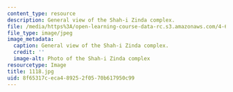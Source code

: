 ```yaml
---
content_type: resource
description: General view of the Shah-i Zinda complex.
file: /media/https%3A/open-learning-course-data-rc.s3.amazonaws.com/4-614-religious-architecture-and-islamic-cultures-fall-2002/8f65317ceca489252f0570b617950c99_1118.jpg
file_type: image/jpeg
image_metadata:
  caption: General view of the Shah-i Zinda complex.
  credit: ''
  image-alt: Photo of the Shah-i Zinda complex
resourcetype: Image
title: 1118.jpg
uid: 8f65317c-eca4-8925-2f05-70b617950c99
---
```

